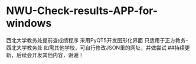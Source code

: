 # NWU-Check-results-APP-for-windows
西北大学教务处提前查成绩程序
采用PyQT5开发图形化界面
只适用于正方教务-西北大学教务处
如需其他学校，可自行修改JSON里的网址，并做尝试
##持续更新，后续会开发其他内容，谢谢！
